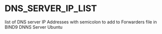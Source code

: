 # DNS_SERVER_IP_LIST
list of DNS server IP Addresses with semicolon to add to Forwarders file in BIND9 DNNS Server Ubuntu
